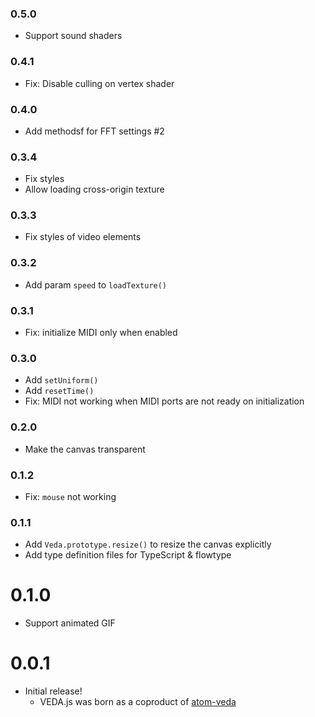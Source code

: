 ### 0.5.0
* Support sound shaders

### 0.4.1
* Fix: Disable culling on vertex shader

### 0.4.0
* Add methodsf for FFT settings #2

### 0.3.4
* Fix styles
* Allow loading cross-origin texture

### 0.3.3
* Fix styles of video elements

### 0.3.2
* Add param `speed` to `loadTexture()`

### 0.3.1
* Fix: initialize MIDI only when enabled

### 0.3.0
* Add `setUniform()`
* Add `resetTime()`
* Fix: MIDI not working when MIDI ports are not ready on initialization

### 0.2.0
* Make the canvas transparent

### 0.1.2
* Fix: `mouse` not working

### 0.1.1
* Add `Veda.prototype.resize()` to resize the canvas explicitly
* Add type definition files for TypeScript & flowtype

# 0.1.0
* Support animated GIF

# 0.0.1
* Initial release!
  * VEDA.js was born as a coproduct of [atom-veda](https://github.com/fand/atom-veda/)
